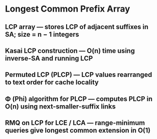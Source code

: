 # Longest Common Prefix Array

## LCP array — stores LCP of adjacent suffixes in SA; size = n − 1 integers
## Kasai LCP construction — O(n) time using inverse-SA and running LCP
## Permuted LCP (PLCP) — LCP values rearranged to text order for cache locality
## Φ (Phi) algorithm for PLCP — computes PLCP in O(n) using next-smaller-suffix links
## RMQ on LCP for LCE / LCA — range-minimum queries give longest common extension in O(1)
